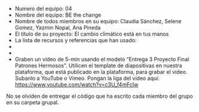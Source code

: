- Numero del equipo: 04
- Nombre del equipo: BE the change
- Nombre de todos miembros en su equipo: Claudia Sánchez, Selene Gomez, Yazmin Nopal, Ana Pineda
- El título de su proyecto: El cambio climático está en tus manos
- La lista de recursos y referencias que han usado: 
- 
- 
- Graben un video de 5-min usando el modelo “Entrega 3 Proyecto Final Patrones Hermosos”. Utilicen el template de diapositivas en nuestra plataforma, que está publicado en la plataforma, para grabar el video. Subanlo a YouTube o Vimeo. Pongan la liga del vídeo aquí: https://www.youtube.com/watch?v=c3U_f4mFcIw

No se olviden de entregar el código que ha escrito cada miembro del grupo en su carpeta grupal.

